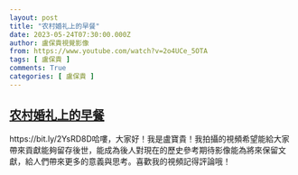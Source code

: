 ```yaml
---
layout: post
title: "农村婚礼上的早餐"
date: 2023-05-24T07:30:00.000Z
author: 盧保貴視覺影像
from: https://www.youtube.com/watch?v=2o4UCe_5OTA
tags: [ 盧保貴 ]
comments: True
categories: [ 盧保貴 ]
---
```

<!--1684913400000-->
[农村婚礼上的早餐](https://www.youtube.com/watch?v=2o4UCe_5OTA)
------

<div>
https://bit.ly/2YsRD8D哈嘍，大家好！我是盧寶貴！我拍攝的視頻希望能給大家帶來貢獻能夠留存後世，能成為後人對現在的歷史參考期待影像能為將來保留文獻，給人們帶來更多的意義與思考。喜歡我的視頻記得評論哦！
</div>
